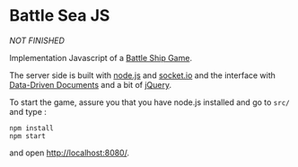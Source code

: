 # Battle Sea JS

*NOT FINISHED*

Implementation Javascript of a [Battle Ship Game](https://en.wikipedia.org/wiki/Battleship_(game)).

The server side is built with [node.js](https://nodejs.org/) and [socket.io](https://socket.io/) and the interface with [Data-Driven Documents](https://d3js.org/) and a bit of [jQuery](https://jquery.com/).

To start the game, assure you that you have node.js installed and go to `src/` and type :
	
	npm install
	npm start

and open [http://localhost:8080/](http://localhost:8080/).